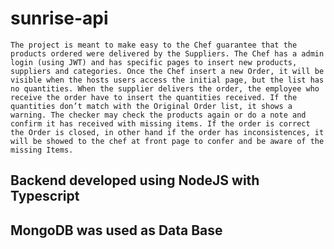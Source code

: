# sunrise-api
	The project is meant to make easy to the Chef guarantee that the products ordered were delivered by the Suppliers. The Chef has a admin login (using JWT) and has specific pages to insert new products, suppliers and categories. Once the Chef insert a new Order, it will be visible when the hosts users access the initial page, but the list has no quantities. When the supplier delivers the order, the employee who receive the order have to insert the quantities received. If the quantities don’t match with the Original Order list, it shows a warning. The checker may check the products again or do a note and confirm it has received with missing items. If the order is correct the Order is closed, in other hand if the order has inconsistences, it will be showed to the chef at front page to confer and be aware of the missing Items. 

## Backend developed using NodeJS with Typescript
## MongoDB was used as Data Base 
